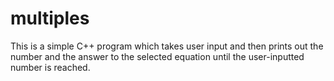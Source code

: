 # multiples

This is a simple C++ program which takes user input and then prints out the number and the answer to the selected equation until the user-inputted number is reached.
